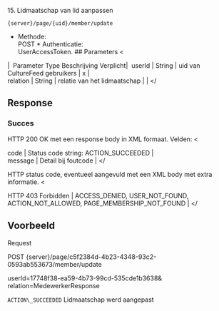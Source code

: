 ---
---
 <a id="15" name="15"></a>15. Lidmaatschap van lid aanpassen


 
    {server}/page/{uid}/member/update 

 * Methode:   
 POST  * Authenticatie:   
 UserAccessToken. ## Parameters <


|  Parameter Type Beschrijving Verplicht| 
 userId |   String |   uid van CultureFeed gebruikers |   x |  
 relation |   String |   relatie van het lidmaatschap |    |  </tbody></


## Response
 ### Succes
 HTTP 200 OK met een response body in XML formaat. Velden: <


 code |   Status code string: ACTION\_SUCCEEDED |  
 message |   Detail bij foutcode |  </tbody></


 HTTP status code, eventueel aangevuld met een XML body met extra informatie. <


 HTTP 403 Forbidden |   ACCESS\_DENIED, USER\_NOT\_FOUND, ACTION\_NOT\_ALLOWED, PAGE\_MEMBERSHIP\_NOT\_FOUND | </tbody></


## Voorbeeld 

Request
  
 POST {server}/page/c5f2384d-4b23-4348-93c2-0593ab553673/member/update

 userId=17748f38-ea59-4b73-99cd-535cde1b3638& relation=MedewerkerResponse

 <?xml version="1.0" encoding="UTF-8" standalone="yes"?>
<response xmlns:rdf="http://www.w3.org/1999/02/22-rdf-syntax-ns" xmlns:foaf="http://xmlns.com/foaf/0.1/" xmlns:cdb="http://www.cultuurdatabank.com/XMLSchema/CdbXSD/3.1/FINAL" xmlns:geo="http://www.w3.org/2003/01/geo/wgs84\_pos#">
<code>ACTION\_SUCCEEDED</code>
<message>Lidmaatschap werd aangepast</message>
</response> 